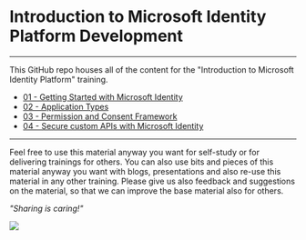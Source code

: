 # Introduction to Microsoft Identity Platform Development

----------

This GitHub repo houses all of the content for the "Introduction to Microsoft Identity Platform" training.

- [01 - Getting Started with Microsoft Identity](./01%20Getting%20Started%20Microsoft%20Identity)
- [02 - Application Types](./02%20Application%20Types)
- [03 - Permission and Consent Framework](./03%20Permission%20and%20Consent%20Framework)
- [04 - Secure custom APIs with Microsoft Identity](./04%20Securing%20custom%20APIs)

----------

Feel free to use this material anyway you want for self-study or for delivering trainings for others. You can also use bits and pieces of this material anyway you want with blogs, presentations and also re-use this material in any other training. Please give us also feedback and suggestions on the material, so that we can improve the base material also for others.

*"Sharing is caring!"*

<img src="https://telemetry.sharepointpnp.com/TrainingContent/Identity/readme.md" />